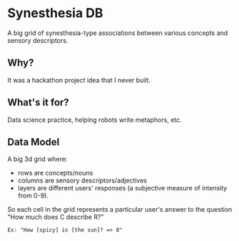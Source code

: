 # Synesthesia DB

A big grid of synesthesia-type associations between various concepts and sensory descriptors.

## Why?

It was a hackathon project idea that I never built.

## What's it for?

Data science practice, helping robots write metaphors, etc.

## Data Model

A big 3d grid where:
- rows are concepts/nouns
- columns are sensory descriptors/adjectives
- layers are different users' responses (a subjective measure of intensity from 0-9).

So each cell in the grid represents a particular user's answer to the question "How much does C describe R?"

```
Ex: "How [spicy] is [the sun]? => 8"
```